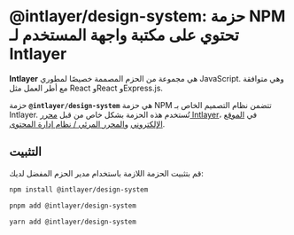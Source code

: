 # @intlayer/design-system: حزمة NPM تحتوي على مكتبة واجهة المستخدم لـ Intlayer

**Intlayer** هي مجموعة من الحزم المصممة خصيصًا لمطوري JavaScript. وهي متوافقة مع أطر العمل مثل React وReact وExpress.js.

حزمة **`@intlayer/design-system`** هي حزمة NPM تتضمن نظام التصميم الخاص بـ Intlayer. تُستخدم هذه الحزمة بشكل خاص من قبل [محرر Intlayer](https://github.com/aymericzip/intlayer/tree/main/docs/ar/packages/intlayer-editor/index.md)، في [الموقع الإلكتروني](https://intlayer.org) و[المحرر المرئي / نظام إدارة المحتوى](https://intlayer.org/dashboard).

## التثبيت

قم بتثبيت الحزمة اللازمة باستخدام مدير الحزم المفضل لديك:

```bash packageManager="npm"
npm install @intlayer/design-system
```

```bash packageManager="pnpm"
pnpm add @intlayer/design-system
```

```bash packageManager="yarn"
yarn add @intlayer/design-system
```
